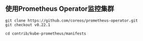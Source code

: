 ## 使用Prometheus Operator监控集群

```
git clone https://github.com/coreos/prometheus-operator.git
git checkout v0.22.1
```

```
cd contrib/kube-prometheus/manifests
```